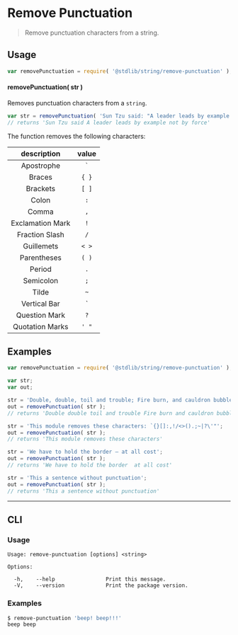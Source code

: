 # Remove Punctuation

> Remove punctuation characters from a string.

<section class="intro">

</section>

<!-- /.intro -->

<section class="usage">

## Usage

```javascript
var removePunctuation = require( '@stdlib/string/remove-punctuation' );
```

#### removePunctuation( str )

Removes punctuation characters from a `string`.

```javascript
var str = removePunctuation( 'Sun Tzu said: "A leader leads by example not by force."' );
// returns 'Sun Tzu said A leader leads by example not by force'
```

The function removes the following characters:

|    description   |  value  |
| :--------------: | :-----: |
|    Apostrophe    | `` ` `` |
|      Braces      |  `{ }`  |
|     Brackets     |  `[ ]`  |
|       Colon      |   `:`   |
|       Comma      |   `,`   |
| Exclamation Mark |   `!`   |
|  Fraction Slash  |   `/`   |
|    Guillemets    |  `< >`  |
|    Parentheses   |  `( )`  |
|      Period      |   `.`   |
|     Semicolon    |   `;`   |
|       Tilde      |   `~`   |
|   Vertical Bar   |   `|`   |
|   Question Mark  |   `?`   |
|  Quotation Marks |  `' "`  |

</section>

<!-- /.usage -->

<section class="examples">

## Examples

```javascript
var removePunctuation = require( '@stdlib/string/remove-punctuation' );

var str;
var out;

str = 'Double, double, toil and trouble; Fire burn, and cauldron bubble!';
out = removePunctuation( str );
// returns 'Double double toil and trouble Fire burn and cauldron bubble'

str = 'This module removes these characters: `{}[]:,!/<>().;~|?\'"';
out = removePunctuation( str );
// returns 'This module removes these characters'

str = 'We have to hold the border – at all cost';
out = removePunctuation( str );
// returns 'We have to hold the border  at all cost'

str = 'This a sentence without punctuation';
out = removePunctuation( str );
// returns 'This a sentence without punctuation'
```

</section>

<!-- /.examples -->

* * *

<section class="cli">

## CLI

<section class="usage">

### Usage

```text
Usage: remove-punctuation [options] <string>

Options:

  -h,    --help                Print this message.
  -V,    --version             Print the package version.
```

</section>

<!-- /.usage -->

<section class="examples">

### Examples

```bash
$ remove-punctuation 'beep! beep!!!'
beep beep
```

</section>

<!-- /.examples -->

</section>

<!-- /.cli -->

<section class="links">

</section>

<!-- /.links -->
